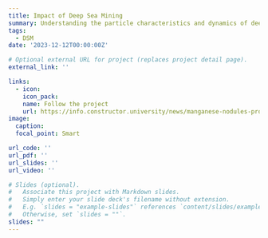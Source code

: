 ```yaml
---
title: Impact of Deep Sea Mining
summary: Understanding the particle characteristics and dynamics of deep-sea sediments to understand anthropogenic impacts on the sea floor.
tags:
  - DSM
date: '2023-12-12T00:00:00Z'

# Optional external URL for project (replaces project detail page).
external_link: ''

links:
  - icon: 
    icon_pack: 
    name: Follow the project
    url: https://info.constructor.university/news/manganese-nodules-project-environmental-impact-during-deep-sea-mining
image:
  caption: 
  focal_point: Smart

url_code: ''
url_pdf: ''
url_slides: ''
url_video: ''

# Slides (optional).
#   Associate this project with Markdown slides.
#   Simply enter your slide deck's filename without extension.
#   E.g. `slides = "example-slides"` references `content/slides/example-slides.md`.
#   Otherwise, set `slides = ""`.
slides: ""
---
```



